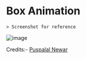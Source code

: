 # Box Animation

    > Screenshot for reference

![image](https://github.com/user-attachments/assets/27ec5f07-024e-4ca8-84df-ad0c2823fc28)

Credits:- [Puspalal Newar](https://github.com/puspalalnewar)
